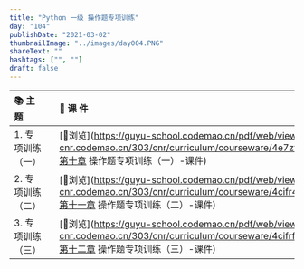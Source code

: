 ```yaml
---
title: "Python 一级 操作题专项训练"
day: "104"
publishDate: "2021-03-02"
thumbnailImage: "../images/day004.PNG"
shareText: ""
hashtags: ["", ""]
draft: false
---
```


| 📚 主 题           |      | 📰 课 件                                                      |
| :---------------- | :--- | :----------------------------------------------------------- |
| 1. 专项训练（一） |      | [🍳浏览](https://guyu-school.codemao.cn/pdf/web/viewer.html?file=https://cdn-cnr.codemao.cn/303/cnr/curriculum/courseware/4e7ztdaeg1oyhi4s9v&fileName=第十章 操作题专项训练（一）-课件) |
| 2. 专项训练（二） |      | [🍳浏览](https://guyu-school.codemao.cn/pdf/web/viewer.html?file=https://cdn-cnr.codemao.cn/303/cnr/curriculum/courseware/4cifr4mhv3tfse1ccu&fileName=第十一章 操作题专项训练（二）-课件) |
| 3. 专项训练（三） |      | [🍳浏览](https://guyu-school.codemao.cn/pdf/web/viewer.html?file=https://cdn-cnr.codemao.cn/303/cnr/curriculum/courseware/4cifrfjwpbo58m17w1&fileName=第十二章 操作题专项训练（三）-课件) |
